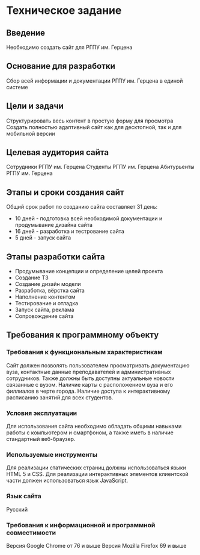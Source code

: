 # Техническое задание

## Введение

Необходимо создать сайт для РГПУ им. Герцена

## Основание для разработки

Сбор всей информации и документации РГПУ им. Герцена в единой системе

## Цели и задачи

Структурировать весь контент в простую форму для просмотра
Создать полностью адаптивный сайт как для десктопной, так и для мобильной версии

## Целевая аудитория сайта

Сотрудники РГПУ им. Герцена
Студенты РГПУ им. Герцена
Абитурьенты РГПУ им. Герцена

## Этапы и сроки создания сайт

Общий срок работ по созданию сайта составляет 31 день:

- 10 дней - подготовка всей необходимой документации и продумывание дизайна сайта
- 16 дней - разработка и тестрование сайта
- 5 дней - запуск сайта

## Этапы разработки сайта

- Продумывание концепции и определение целей проекта
- Создание ТЗ
- Создание дизайн модели
- Разработка, вёрстка сайта
- Наполнение контентом
- Тестирование и отладка
- Запуск сайта, реклама
- Сопровождение сайта

## Требования к программному объекту

### Требования к функциональным характеристикам

Сайт должен позволять пользователем просматривать документацию вуза, контактные данные преподавателей и административных сотрудников.
Также должны быть доступны актуальные новости связанные с вузом. Наличие карты с расположением вуза и его филлиалов в черте города.
Наличие доступа к интерактивному расписанию занятий для всех студентов.

### Условия эксплуатации

Для использования сайта необходимо обладать общими навыками работы с компьютером и смартфоном, а также иметь в наличие стандартный веб-браузер.

### Используемые инструменты

Для реализации статических страниц должны использоваться языки HTML 5 и CSS.
Для реализации интерактивных элементов клиентской части должен использоваться язык JavaScript.

### Язык сайта

Русский

### Требования к информационной и программной совместимости

Версия Google Chrome от 76 и выше
Версия Mozilla Firefox 69 и выше
